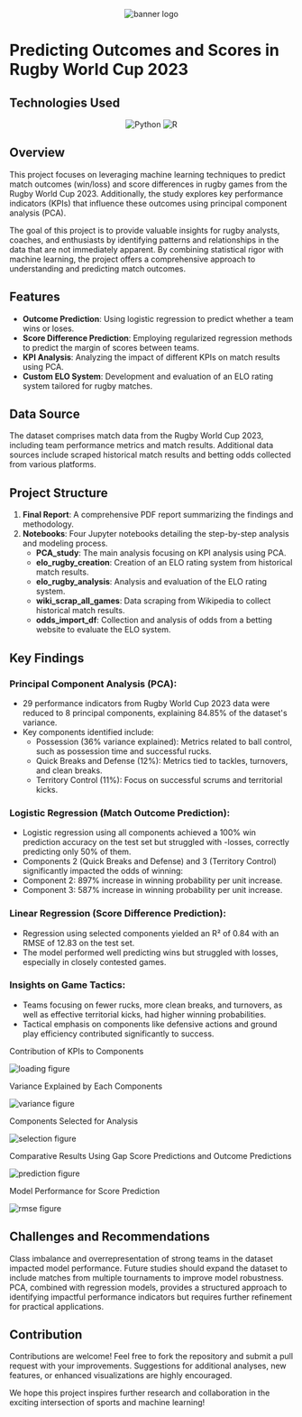 <p align="center">
  <img src="assets/img/banner_logo.webp" alt="banner logo">
</p>


# Predicting Outcomes and Scores in Rugby World Cup 2023

## Technologies Used

<p align="center">
  <img src="https://img.shields.io/badge/Python-3776AB?logo=python&logoColor=white" alt="Python"/>
  <img src="https://img.shields.io/badge/R-276DC3?logo=r&logoColor=white" alt="R"/>
</p>

## Overview
This project focuses on leveraging machine learning techniques to predict match outcomes (win/loss) and score differences in rugby games from the Rugby World Cup 2023. Additionally, the study explores key performance indicators (KPIs) that influence these outcomes using principal component analysis (PCA).

The goal of this project is to provide valuable insights for rugby analysts, coaches, and enthusiasts by identifying patterns and relationships in the data that are not immediately apparent. By combining statistical rigor with machine learning, the project offers a comprehensive approach to understanding and predicting match outcomes.

## Features
- **Outcome Prediction**: Using logistic regression to predict whether a team wins or loses.
- **Score Difference Prediction**: Employing regularized regression methods to predict the margin of scores between teams.
- **KPI Analysis**: Analyzing the impact of different KPIs on match results using PCA.
- **Custom ELO System**: Development and evaluation of an ELO rating system tailored for rugby matches.

## Data Source
The dataset comprises match data from the Rugby World Cup 2023, including team performance metrics and match results. Additional data sources include scraped historical match results and betting odds collected from various platforms.

## Project Structure
1. **Final Report**: A comprehensive PDF report summarizing the findings and methodology.
2. **Notebooks**: Four Jupyter notebooks detailing the step-by-step analysis and modeling process.
    - **PCA_study**: The main analysis focusing on KPI analysis using PCA.
    - **elo_rugby_creation**: Creation of an ELO rating system from historical match results.
    - **elo_rugby_analysis**: Analysis and evaluation of the ELO rating system.
    - **wiki_scrap_all_games**: Data scraping from Wikipedia to collect historical match results.
    - **odds_import_df**: Collection and analysis of odds from a betting website to evaluate the ELO system.

## Key Findings

### Principal Component Analysis (PCA):

  - 29 performance indicators from Rugby World Cup 2023 data were reduced to 8 principal components, explaining 84.85% of the dataset's variance.
  - Key components identified include:
    - Possession (36% variance explained): Metrics related to ball control, such as possession time and successful rucks.
    - Quick Breaks and Defense (12%): Metrics tied to tackles, turnovers, and clean breaks.
    - Territory Control (11%): Focus on successful scrums and territorial kicks.

### Logistic Regression (Match Outcome Prediction):

- Logistic regression using all components achieved a 100% win prediction accuracy on the test set but struggled with -losses, correctly predicting only 50% of them.
- Components 2 (Quick Breaks and Defense) and 3 (Territory Control) significantly impacted the odds of winning:
- Component 2: 897% increase in winning probability per unit increase.
- Component 3: 587% increase in winning probability per unit increase.

### Linear Regression (Score Difference Prediction):

- Regression using selected components yielded an R² of 0.84 with an RMSE of 12.83 on the test set.
- The model performed well predicting wins but struggled with losses, especially in closely contested games.

### Insights on Game Tactics:

 - Teams focusing on fewer rucks, more clean breaks, and turnovers, as well as effective territorial kicks, had higher winning probabilities.
 - Tactical emphasis on components like defensive actions and ground play efficiency contributed significantly to success.

Contribution of KPIs to Components

<img src="figures/figure_feature_loading.png" alt="loading figure">

Variance Explained by Each Components

<img src="figures/single_component_variance.png" alt="variance figure">

Components Selected for Analysis

<img src="figures/pcavisualize_1.png" alt="selection figure">

Comparative Results Using Gap Score Predictions and Outcome Predictions

<img src="figures/pred_winn_vs_score.jpeg" alt="prediction figure">

Model Performance for Score Prediction

<img src="figures/rmse_2.jpeg" alt="rmse figure">

## Challenges and Recommendations
Class imbalance and overrepresentation of strong teams in the dataset impacted model performance.
Future studies should expand the dataset to include matches from multiple tournaments to improve model robustness.
PCA, combined with regression models, provides a structured approach to identifying impactful performance indicators but requires further refinement for practical applications.

## Contribution
Contributions are welcome! Feel free to fork the repository and submit a pull request with your improvements. Suggestions for additional analyses, new features, or enhanced visualizations are highly encouraged.

We hope this project inspires further research and collaboration in the exciting intersection of sports and machine learning!
